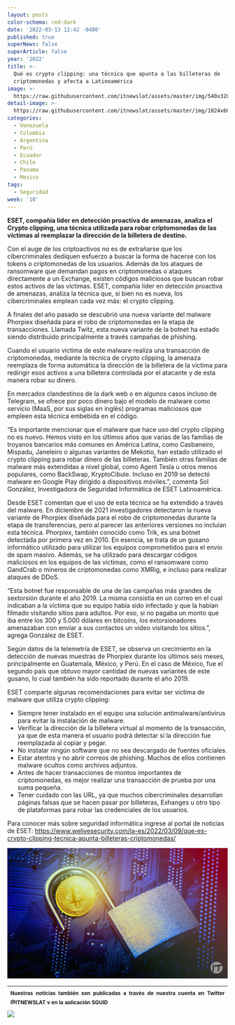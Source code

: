 ```yaml
---
layout: posts
color-schema: red-dark
date: '2022-03-13 12:42 -0400'
published: true
superNews: false
superArticle: false
year: '2022'
title: >-
  Qué es crypto clipping: una técnica que apunta a las billeteras de
  criptomonedas y afecta a Latinoamérica
image: >-
  https://raw.githubusercontent.com/itnewslat/assets/master/img/540x320/Crypto-p.jpg
detail-image: >-
  https://raw.githubusercontent.com/itnewslat/assets/master/img/1024x680/Crypto-g.jpg
categories:
  - Venezuela
  - Colombia
  - Argentina
  - Perú
  - Ecuador
  - Chile
  - Panama
  - Mexico
tags:
  - Seguridad
week: '10'
---
```

**ESET, compañía líder en detección proactiva de amenazas, analiza el Crypto clipping, una técnica utilizada para robar criptomonedas de las víctimas al reemplazar la dirección de la billetera de destino.**

Con el auge de los criptoactivos no es de extrañarse que los cibercriminales dediquen esfuerzo a buscar la forma de hacerse con los tokens o criptomonedas de los usuarios. Además de los ataques de ransomware que demandan pagos en criptomonedas o ataques directamente a un Exchange, existen códigos maliciosos que buscan robar estos activos de las víctimas. ESET, compañía líder en detección proactiva de amenazas, analiza la técnica que, si bien no es nueva, los cibercriminales emplean cada vez más: el crypto clipping.

A finales del año pasado se descubrió una nueva variante del malware Phorpiex diseñada para el robo de criptomonedas en la etapa de transacciones. Llamada Twitz, esta nueva variante de la botnet ha estado siendo distribuido principalmente a través campañas de phishing.

Cuando el usuario víctima de este malware realiza una transacción de criptomonedas, mediante la técnica de crypto clipping, la amenaza reemplaza de forma automática la dirección de la billetera de la víctima para redirigir esos activos a una billetera controlada por el atacante y de esta manera robar su dinero.

En mercados clandestinos de la dark web o en algunos casos incluso de Telegram, se ofrece por poco dinero bajo el modelo de malware como servicio (MaaS, por sus siglas en inglés) programas maliciosos que empleen esta técnica embebida en el código.

“Es importante mencionar que el malware que hace uso del crypto clipping no es nuevo. Hemos visto en los últimos años que varias de las familias de troyanos bancarios más comunes en América Latina, como Casbaneiro, Mispadu, Janeleiro o algunas variantes de Mekotio, han estado utilizado el crypto clipping para robar dinero de las billeteras. También otras familias de malware más extendidas a nivel global, como Agent Tesla u otros menos populares, como BackSwap, KryptoCibule. Incluso en 2019 se detectó malware en Google Play dirigido a dispositivos móviles.”, comenta Sol González, Investigadora de Seguridad Informática de ESET Latinoamérica.

Desde ESET comentan que el uso de esta técnica se ha extendido a través del malware. En diciembre de 2021 investigadores detectaron la nueva variante de Phorpiex diseñada para el robo de criptomonedas durante la etapa de transferencias, pero al parecer las anteriores versiones no incluían esta técnica. Phorpiex, también conocido como Trik, es una botnet detectada por primera vez en 2010. En esencia, se trata de un gusano informático  utilizado para utilizar los equipos comprometidos para el envío de spam masivo. Además, se ha utilizado para descargar códigos maliciosos en los equipos de las víctimas, como el ransomware como GandCrab o mineros de criptomonedas como XMRig, e incluso para realizar ataques de DDoS.

“Esta botnet fue responsable de una de las campañas más grandes de sextorsión durante el año 2019. La misma consistía en un correo en el cual indicaban a la víctima que su equipo había sido infectado y que la habían filmado visitando sitios para adultos. Por eso, si no pagaba un monto que iba entre los 300 y 5.000 dólares en bitcoins, los extorsionadores amenazaban con enviar a sus contactos un video visitando los sitios.”, agrega González de ESET.

Según datos de la telemetría de ESET, se observa un crecimiento en la detección de nuevas muestras de Phorpiex durante los últimos seis meses, principalmente en Guatemala, México, y Perú. En el caso de México, fue el segundo país que obtuvo mayor cantidad de nuevas variantes de este gusano, lo cual también ha sido reportado durante el año 2019.

ESET comparte algunas recomendaciones para evitar ser víctima de malware que utiliza crypto clipping:

- Siempre tener instalado en el equipo una solución antimalware/antivirus para evitar la instalación de malware.
- Verificar la dirección de la billetera virtual al momento de la transacción, ya que de esta manera el usuario podrá detectar si la dirección fue reemplazada al copiar y pegar.
- No instalar ningún software que no sea descargado de fuentes oficiales.
- Estar atentos y no abrir correos de phishing. Muchos de ellos contienen malware ocultos como archivos adjuntos.
- Antes de hacer transacciones de montos importantes de criptomonedas, es mejor realizar una transacción de prueba por una suma pequeña.
- Tener cuidado con las URL, ya que muchos cibercriminales desarrollan páginas falsas que se hacen pasar por billeteras, Exhanges u otro tipo de plataformas para robar las credenciales de los usuarios.

Para conocer más sobre seguridad informática ingrese al portal de noticias de ESET: https://www.welivesecurity.com/la-es/2022/03/09/que-es-crypto-clipping-tecnica-apunta-billeteras-criptomonedas/

![](https://raw.githubusercontent.com/itnewslat/assets/master/img/540x320/Crypto-p.jpg)

<table style="height: 42px;" width="569">
<tbody>
<tr>
<td style="text-align: justify;"><sub><strong>Nuestras noticias también son publicadas a través de nuestra cuenta en Twitter <a href="https://twitter.com/itnewslat?lang=es">@ITNEWSLAT</a> y en la aplicación <a href="https://squidapp.co/en/">SQUID</a></strong></sub></td>
</tr>
</tbody>
</table>

<img src="https://tracker.metricool.com/c3po.jpg?hash=56f88a41e39ab42c063cc51676587a04"/>